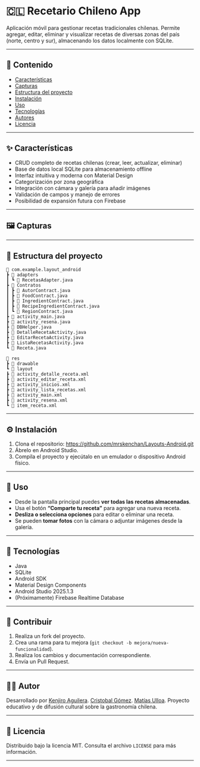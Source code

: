 # 🇨🇱 Recetario Chileno App

Aplicación móvil para gestionar recetas tradicionales chilenas. Permite agregar, editar, eliminar y visualizar recetas de diversas zonas del país (norte, centro y sur), almacenando los datos localmente con SQLite.  

---

## 📑 Contenido
- [Características](#características)
- [Capturas](#capturas)
- [Estructura del proyecto](#estructura-del-proyecto)
- [Instalación](#instalación)
- [Uso](#uso)
- [Tecnologías](#tecnologías)
- [Autores](#autores)
- [Licencia](#licencia)

---

## ✨ Características
- CRUD completo de recetas chilenas (crear, leer, actualizar, eliminar)
- Base de datos local SQLite para almacenamiento offline
- Interfaz intuitiva y moderna con Material Design
- Categorización por zona geográfica
- Integración con cámara y galería para añadir imágenes
- Validación de campos y manejo de errores
- Posibilidad de expansión futura con Firebase

---

## 🖼️ Capturas


---

## 🧩 Estructura del proyecto
```
📁 com.example.layout_android
┣ 📁 adapters
┃ ┗ 📄 RecetasAdapter.java
┣ 📁 Contratos
┃ ┣ 📄 AutorContract.java
┃ ┣ 📄 FoodContract.java
┃ ┣ 📄 IngredientContract.java
┃ ┣ 📄 RecipeIngredientContract.java
┃ ┗ 📄 RegionContract.java
┣ 📄 activity_main.java
┣ 📄 activity_resena.java
┣ 📄 DBHelper.java
┣ 📄 DetalleRecetaActivity.java
┣ 📄 EditarRecetaActivity.java
┣ 📄 ListaRecetasActivity.java
┗ 📄 Receta.java

📁 res
┣ 📁 drawable
┗ 📁 layout
┣ 📄 activity_detalle_receta.xml
┣ 📄 activity_editar_receta.xml
┣ 📄 activity_inicios.xml
┣ 📄 activity_lista_recetas.xml
┣ 📄 activity_main.xml
┣ 📄 activity_resena.xml
┗ 📄 item_receta.xml
```
---

## ⚙️ Instalación
1. Clona el repositorio:  https://github.com/mrskenchan/Layouts-Android.git
2. Ábrelo en Android Studio.  
3. Compila el proyecto y ejecútalo en un emulador o dispositivo Android físico.  

---

## 🚀 Uso
- Desde la pantalla principal puedes **ver todas las recetas almacenadas**.  
- Usa el botón **“Comparte tu receta”** para agregar una nueva receta.  
- **Desliza o selecciona opciones** para editar o eliminar una receta.  
- Se pueden **tomar fotos** con la cámara o adjuntar imágenes desde la galería.  

---

## 🧰 Tecnologías
- Java  
- SQLite  
- Android SDK  
- Material Design Components  
- Android Studio 2025.1.3  
- (Próximamente) Firebase Realtime Database  

---

## 🤝 Contribuir
1. Realiza un fork del proyecto.  
2. Crea una rama para tu mejora (`git checkout -b mejora/nueva-funcionalidad`).  
3. Realiza los cambios y documentación correspondiente.  
4. Envía un Pull Request.  

---

## 👨‍💻 Autor
Desarrollado por 
[Kenjiro Aguilera](https://github.com/mrskenchan).
[Cristobal Gómez](https://github.com/cristobalGomez189).
[Matías Ulloa](https://github.com/Hankk21).
Proyecto educativo y de difusión cultural sobre la gastronomía chilena.

---

## 🧾 Licencia
Distribuido bajo la licencia MIT. Consulta el archivo `LICENSE` para más información.  

---

